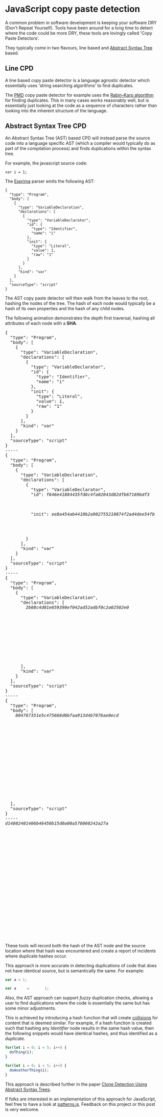 <meta name="tags" content="javascript,ast" />
<meta name="published" content="2015-11-04" />

# JavaScript copy paste detection

A common problem in software development is keeping your software DRY (Don't Repeat Yourself). Tools have been around for a long time to detect where the code could be more DRY, these tools are lovingly called 'Copy Paste Detectors'.

They typically come in two flavours, line based and [Abstract Syntax Tree][ast] based.

## Line CPD

A line based copy paste detector is a language agnostic detector which essentially uses 'string searching algorithms' to find duplicates.

The [PMD][pmd] copy paste detector for example uses the [Rabin–Karp algorithm][rabin-karp] for finding duplicates. This in many cases works reasonably well, but is essentially just looking at the code as a sequence of characters rather than looking into the inherent structure of the language.

## Abstract Syntax Tree CPD

An Abstract Syntax Tree (AST) based CPD will instead parse the source code into a language specific AST (which a compiler would typically do as part of the compilation process) and finds duplications within the syntax tree.

For example, the javascript source code:

```
var i = 1;
```

The [Esprima](http://esprima.org) parser emits the following AST:

```
{
  "type": "Program",
  "body": [
    {
      "type": "VariableDeclaration",
      "declarations": [
        {
          "type": "VariableDeclarator",
          "id": {
            "type": "Identifier",
            "name": "i"
          },
          "init": {
            "type": "Literal",
            "value": 1,
            "raw": "1"
          }
        }
      ],
      "kind": "var"
    }
  ],
  "sourceType": "script"
}
```

The AST copy paste detector will then walk from the leaves to the root, hashing the nodes of the tree. The hash of each node would typically be a hash of its own properties and the hash of any child nodes.

The following animation demonstrates the depth first traversal, hashing all attributes of each node with a **SHA**.

<pre class="asciimate">
{
  "type": "Program",
  "body": [
    {
      "type": "VariableDeclaration",
      "declarations": [
        {
          "type": "VariableDeclarator",
          "id": {
            "type": "Identifier",
            "name": "i"
          },
          "init": {
            "type": "Literal",
            "value": 1,
            "raw": "1"
          }
        }
      ],
      "kind": "var"
    }
  ],
  "sourceType": "script"
}
-----
{
  "type": "Program",
  "body": [
    {
      "type": "VariableDeclaration",
      "declarations": [
        {
          "type": "VariableDeclarator",
          "id": <em>f646e41884435fd6c4fa02043d82dfb67169bdf3</em>



          "init": <em>ee8a454ab4410b2a902755210874f2ad4dee54fb</em>




        }
      ],
      "kind": "var"
    }
  ],
  "sourceType": "script"
}
-----
{
  "type": "Program",
  "body": [
    {
      "type": "VariableDeclaration",
      "declarations": [
        <em>2b08c4d01e659390ef042ad52adbf0c2a02502e0</em>











      ],
      "kind": "var"
    }
  ],
  "sourceType": "script"
}
-----
{
  "type": "Program",
  "body": [
    <em>804767351e5c475668d0bfaa913d4b7876ae0ecd</em>

















  ],
  "sourceType": "script"
}
-----
<em>d14802401406b46450b15d0a00a578060242a27a</em>























</pre>

These tools will record both the hash of the AST node and the source location where that hash was encountered and create a report of incidents where duplicate hashes occur.

This approach is more accurate in detecting duplications of code that does not have identical source, but is semantically the same. For example:

```javascript
var a = 1;
```

```javascript
var a     =       1;
```

Also, the AST approach can support *fuzzy* duplication checks, allowing a user to find duplications where the code is essentially the same but has some minor adjustments.

This is achieved by introducing a hash function that will create [collisions][hash_collisions] for content that is deemed similar. For example, if a hash function is created such that hashing any *Identifier* node results in the same hash value, then the following snippets would have identical hashes, and thus identified as a *duplicate*.

```javascript
for(let i = 0; i < 5; i++) {
  doThing(i);
}
```

```javascript
for(let i = 0; i < 5; i++) {
  doAnotherThing(i);
}
```

This approach is described further in the paper [Clone Detection Using Abstract Syntax Trees][clone-detection-paper].

If folks are interested in an implementation of this approach for JavaScript, feel free to have a look at [patterns.js][patterns-github]. Feedback on this project or this post is very welcome.


[patterns-github]: https://github.com/akiellor/patterns.js
[clone-detection-paper]: http://research.microsoft.com/en-us/um/people/leonardo/files/ICSM98.pdf
[rabin-karp]: https://en.wikipedia.org/wiki/Rabin%E2%80%93Karp_algorithm
[pmd]: http://pmd.github.io
[ast]: https://en.wikipedia.org/wiki/Abstract_syntax_tree
[hash_collisions]: https://en.wikipedia.org/wiki/Collision_(computer_science)
